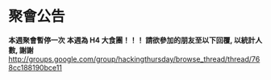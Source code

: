 # 聚會公告

**本週聚會暫停一次** 
**本週為 H4 大食團！！！ 請欲參加的朋友至以下回覆, 以統計人數, 謝謝**
<http://groups.google.com/group/hackingthursday/browse_thread/thread/768cc188190bce11>  